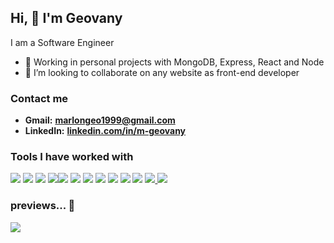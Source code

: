 ## Hi, 👋 I'm Geovany
 I am a Software Engineer

-   🔭  Working in  personal projects with MongoDB, Express, React and Node  
 - 💞️ I’m looking to collaborate on any  website as front-end developer

### Contact me

- **Gmail:**		**marlongeo1999@gmail.com**
- **LinkedIn:**	 **<a href="https://www.linkedin.com/in/m-geovany/">linkedin.com/in/m-geovany<a>**



### Tools I have worked with
<a href="https://www.w3schools.com/html/" target="_blank"><img src="https://img.icons8.com/color/48/000000/html-5.png"/></a> <a href="https://www.w3schools.com/css/" target="_blank"><img src="https://img.icons8.com/color/48/000000/css3.png"/></a> <a href="https://www.javascript.com/" target="_blank"><img src="https://img.icons8.com/color/48/000000/javascript.png"/></a> <a href="https://www.typescriptlang.org/" target="_blank"><img src="https://img.icons8.com/color/48/000000/typescript.png"/></a><a href="https://reactjs.org/" target="_blank"><img src="https://img.icons8.com/color/48/000000/react-native.png"/></a>  <a href="https://es.redux.js.org/"><img src="https://img.icons8.com/color/48/redux.png"></img></a> <a href="https://expressjs.com/es/"><img src="	https://www.svgrepo.com/show/330398/express.svg"></img></a> <a href="https://nodejs.org/" target="_blank"><img src="https://img.icons8.com/color/48/000000/nodejs.png"/></a> <a href="https://www.mongodb.com/" target="_blank"><img src="https://img.icons8.com/color/48/000000/mongodb.png"/></a> <a href="https://www.firebase.com/" target="_blank"><img src="https://img.icons8.com/color/48/000000/firebase.png"/></a> <a href="https://git-scm.com/" target="_blank"><img src="https://img.icons8.com/color/48/000000/git.png"/></a> <a href="https://sass-lang.com/"><img src="https://img.icons8.com/color/48/sass.png"/><a href="https://www.mysql.com/"> <a><img src="https://img.icons8.com/fluency/48/mysql-logo.png"/></a>

### previews... 🥸
![](https://komarev.com/ghpvc/?username=MGeovany)
